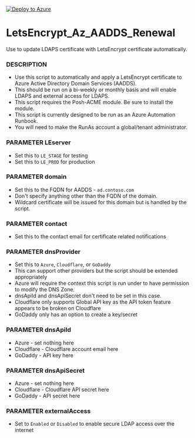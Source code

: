 [![Deploy to Azure](https://azurecomcdn.azureedge.net/mediahandler/acomblog/media/Default/blog/deploybutton.png)](https://azuredeploy.net/)

# LetsEncrypt_Az_AADDS_Renewal
Use to update LDAPS certificate with LetsEncrypt certificate automatically.


### DESCRIPTION
- Use this script to automatically and apply a LetsEncrypt certificate to Azure Active Directory Domain Services (AADDS).
- This should be run on a bi-weekly or monthly basis and will enable LDAPS and external access for LDAPS.
- This script requires the Posh-ACME module. Be sure to install the module.
- This script is currently designed to be run as an Azure Automation Runbook.
- You will need to make the RunAs account a global/tenant administrator.
### PARAMETER LEserver
- Set this to `LE_STAGE` for testing
- Set this to `LE_PROD` for production
### PARAMETER domain
- Set this to the FQDN for AADDS - `ad.contoso.com`
- Don't specify anything other than the FQDN of the domain.
- Wildcard certificate will be issued for this domain but is handled by the script.
### PARAMETER contact
- Set this to the contact email for certificate related notifications
### PARAMETER dnsProvider
- Set this to `Azure`, `Cloudflare`, or `GoDaddy`
- This can support other providers but the script should be extended appropriately
- Azure will require the context this script is run under to have permission to modify the DNS Zone.
- dnsApiId and dnsApiSecret don't need to be set in this case.
- Cloudflare only supports Global API key as the API token feature appears to be broken on Cloudflare
- GoDaddy only has an option to create a key/secret
### PARAMETER dnsApiId
- Azure - set nothing here
- Cloudflare - Cloudflare account email here
- GoDaddy - API key here
### PARAMETER dnsApiSecret
- Azure - set nothing here
- Cloudflare - Cloudflare API secret here
- GoDaddy - API secret here
### PARAMETER externalAccess
- Set to `Enabled` or `Disabled` to enable secure LDAP access over the internet

